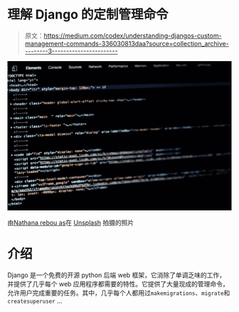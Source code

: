 # 理解 Django 的定制管理命令

> 原文：<https://medium.com/codex/understanding-djangos-custom-management-commands-336030813daa?source=collection_archive---------3----------------------->

![](img/e8f71c6b5ff57806dd975dbb893623e5.png)

由[Nathana rebou as](https://unsplash.com/@nathanareboucas?utm_source=medium&utm_medium=referral)在 [Unsplash](https://unsplash.com?utm_source=medium&utm_medium=referral) 拍摄的照片

# 介绍

Django 是一个免费的开源 python 后端 web 框架，它消除了单调乏味的工作，并提供了几乎每个 web 应用程序都需要的特性。它提供了大量现成的管理命令，允许用户完成重要的任务。其中，几乎每个人都用过`makemigrations`、`migrate`和`createsuperuser` …